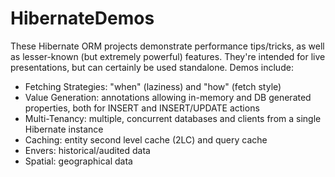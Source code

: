 HibernateDemos
==============

These Hibernate ORM projects demonstrate performance tips/tricks, as well as lesser-known (but extremely powerful) features.  They're intended for live presentations, but can certainly be used standalone.  Demos include:

* Fetching Strategies: "when" (laziness) and "how" (fetch style)
* Value Generation: annotations allowing in-memory and DB generated properties, both for INSERT and INSERT/UPDATE actions
* Multi-Tenancy: multiple, concurrent databases and clients from a single Hibernate instance
* Caching: entity second level cache (2LC) and query cache
* Envers: historical/audited data
* Spatial: geographical data

